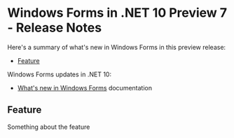 # Windows Forms in .NET 10 Preview 7 - Release Notes

Here's a summary of what's new in Windows Forms in this preview release:

- [Feature](#feature)

Windows Forms updates in .NET 10:

- [What's new in Windows Forms](https://learn.microsoft.com/dotnet/desktop/winforms/whats-new/) documentation

## Feature

Something about the feature
